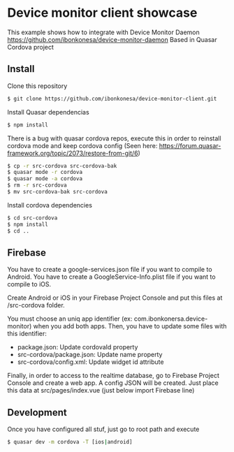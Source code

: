 # Device monitor client showcase

This example shows how to integrate with Device Monitor Daemon https://github.com/ibonkonesa/device-monitor-daemon
Based in Quasar Cordova project

## Install

Clone this repository

```sh
$ git clone https://github.com/ibonkonesa/device-monitor-client.git
```

Install Quasar dependencias

```sh
$ npm install
```

There is a bug with quasar cordova repos, execute this in order to reinstall cordova mode and keep cordova config (Seen here: https://forum.quasar-framework.org/topic/2073/restore-from-git/6)

```sh
$ cp -r src-cordova src-cordova-bak
$ quasar mode -r cordova
$ quasar mode -a cordova
$ rm -r src-cordova
$ mv src-cordova-bak src-cordova
```

Install cordova dependencies

```sh
$ cd src-cordova 
$ npm install 
$ cd ..

```

## Firebase

You have to create a google-services.json file if you want to compile to Android.
You have to create a GoogleService-Info.plist file if you want to compile to iOS.

Create Android or iOS in your Firebase Project Console and put this files at /src-cordova folder.

You must choose an uniq app identifier (ex: com.ibonkonersa.device-monitor) when you add both apps. Then, you have to update some files with this identifier:

- package.json: Update cordovaId property
- src-cordova/package.json: Update name property
- src-cordova/config.xml: Update widget id attribute

Finally, in order to access to the realtime database, go to Firebase Project Console and create a web app. A config JSON will be created. Just place this data at src/pages/index.vue (just below import Firebase line)


## Development

Once you have configured all stuf, just go to root path and execute

```sh
$ quasar dev -m cordova -T [ios|android]
```





